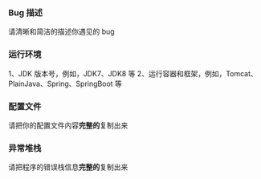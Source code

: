 ### Bug 描述
请清晰和简洁的描述你遇见的 bug

### 运行环境
1、JDK 版本号，例如，JDK7、JDK8 等
2、运行容器和框架，例如，Tomcat、PlainJava、Spring、SpringBoot 等

### 配置文件
请把你的配置文件内容**完整的**复制出来

### 异常堆栈
请把程序的错误栈信息**完整的**复制出来
